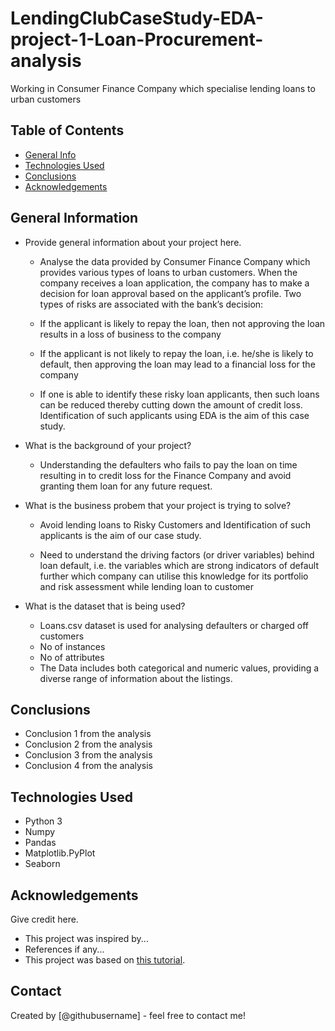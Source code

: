 # **LendingClubCaseStudy-EDA-project-1-Loan-Procurement-analysis**

Working in Consumer Finance Company which specialise lending loans to urban customers 

## Table of Contents
* [General Info](#general-information)
* [Technologies Used](#technologies-used)
* [Conclusions](#conclusions)
* [Acknowledgements](#acknowledgements)

<!-- You can include any other section that is pertinent to your problem -->

## General Information
- Provide general information about your project here.
  
  * Analyse the data provided by Consumer Finance Company which provides various types of loans to urban customers. When the company receives a loan application, the company has to make a decision for loan approval based on the applicant’s profile. Two types of risks are associated with the bank’s decision:

  * If the applicant is likely to repay the loan, then not approving the loan results in a loss of business to the company

  * If the applicant is not likely to repay the loan, i.e. he/she is likely to default, then approving the loan may lead to a financial loss for the company

  * If one is able to identify these risky loan applicants, then such loans can be reduced thereby cutting down the amount of credit loss. Identification of such applicants using EDA is the aim of this case study.

- What is the background of your project?
  * Understanding the defaulters who fails to pay the loan on time resulting in to credit loss for the Finance Company and avoid granting them loan for any future request.

- What is the business probem that your project is trying to solve?
  * Avoid lending loans to Risky Customers and Identification of such applicants is the aim of our case study.
  
  * Need to understand the driving factors (or driver variables) behind loan default, i.e. the variables which are strong indicators of default further which company can utilise this knowledge for its portfolio and risk assessment while lending loan to customer

- What is the dataset that is being used?
  * Loans.csv dataset is used for analysing defaulters or charged off customers
  * No of instances
  * No of attributes
  * The Data includes both categorical and numeric values, providing a diverse range of information about the listings.
<!-- You don't have to answer all the questions - just the ones relevant to your project. -->

## Conclusions
- Conclusion 1 from the analysis
- Conclusion 2 from the analysis
- Conclusion 3 from the analysis
- Conclusion 4 from the analysis

<!-- You don't have to answer all the questions - just the ones relevant to your project. -->


## Technologies Used
- Python 3
- Numpy
- Pandas
- Matplotlib.PyPlot
- Seaborn

<!-- As the libraries versions keep on changing, it is recommended to mention the version of library used in this project -->

## Acknowledgements
Give credit here.
- This project was inspired by...
- References if any...
- This project was based on [this tutorial](https://www.example.com).


## Contact
Created by [@githubusername] - feel free to contact me!


<!-- Optional -->
<!-- ## License -->
<!-- This project is open source and available under the [... License](). -->

<!-- You don't have to include all sections - just the one's relevant to your project -->
